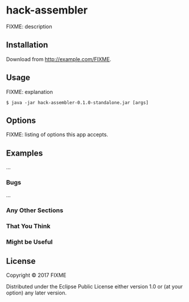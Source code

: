 # hack-assembler

FIXME: description

## Installation

Download from http://example.com/FIXME.

## Usage

FIXME: explanation

    $ java -jar hack-assembler-0.1.0-standalone.jar [args]

## Options

FIXME: listing of options this app accepts.

## Examples

...

### Bugs

...

### Any Other Sections
### That You Think
### Might be Useful

## License

Copyright © 2017 FIXME

Distributed under the Eclipse Public License either version 1.0 or (at
your option) any later version.

